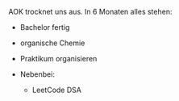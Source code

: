 AOK trocknet uns aus. In 6 Monaten alles stehen:

- Bachelor fertig
- organische Chemie
- Praktikum organisieren

- Nebenbei:
	- LeetCode DSA